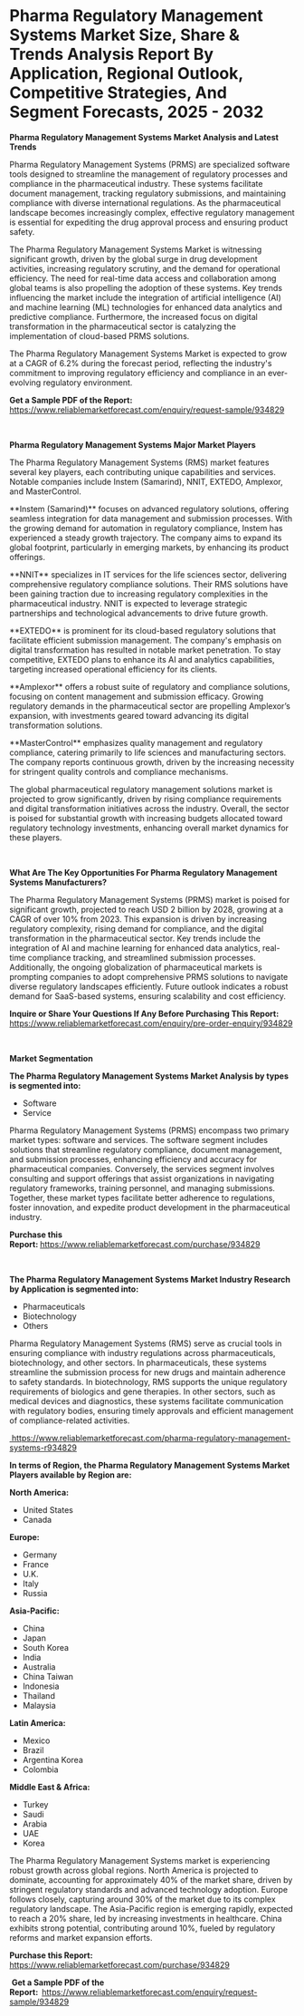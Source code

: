 <p><h1>Pharma Regulatory Management Systems Market Size, Share & Trends Analysis Report By Application, Regional Outlook, Competitive Strategies, And Segment Forecasts, 2025 - 2032</h1></p><p><strong>Pharma Regulatory Management Systems Market Analysis and Latest Trends</strong></p>
<p><p>Pharma Regulatory Management Systems (PRMS) are specialized software tools designed to streamline the management of regulatory processes and compliance in the pharmaceutical industry. These systems facilitate document management, tracking regulatory submissions, and maintaining compliance with diverse international regulations. As the pharmaceutical landscape becomes increasingly complex, effective regulatory management is essential for expediting the drug approval process and ensuring product safety.</p><p>The Pharma Regulatory Management Systems Market is witnessing significant growth, driven by the global surge in drug development activities, increasing regulatory scrutiny, and the demand for operational efficiency. The need for real-time data access and collaboration among global teams is also propelling the adoption of these systems. Key trends influencing the market include the integration of artificial intelligence (AI) and machine learning (ML) technologies for enhanced data analytics and predictive compliance. Furthermore, the increased focus on digital transformation in the pharmaceutical sector is catalyzing the implementation of cloud-based PRMS solutions.</p><p>The Pharma Regulatory Management Systems Market is expected to grow at a CAGR of 6.2% during the forecast period, reflecting the industry's commitment to improving regulatory efficiency and compliance in an ever-evolving regulatory environment.</p></p>
<p><strong>Get a Sample PDF of the Report:&nbsp;</strong> <a href="https://www.reliablemarketforecast.com/enquiry/request-sample/934829?utm_campaign=3191&utm_medium=2&utm_source=Github&utm_content=ia&utm_term=18042025&utm_id=pharma-regulatory-management-systems">https://www.reliablemarketforecast.com/enquiry/request-sample/934829</a></p>
<p>&nbsp;</p>
<p><strong>Pharma Regulatory Management Systems Major Market Players</strong></p>
<p><p>The Pharma Regulatory Management Systems (RMS) market features several key players, each contributing unique capabilities and services. Notable companies include Instem (Samarind), NNIT, EXTEDO, Amplexor, and MasterControl.</p><p>**Instem (Samarind)** focuses on advanced regulatory solutions, offering seamless integration for data management and submission processes. With the growing demand for automation in regulatory compliance, Instem has experienced a steady growth trajectory. The company aims to expand its global footprint, particularly in emerging markets, by enhancing its product offerings.</p><p>**NNIT** specializes in IT services for the life sciences sector, delivering comprehensive regulatory compliance solutions. Their RMS solutions have been gaining traction due to increasing regulatory complexities in the pharmaceutical industry. NNIT is expected to leverage strategic partnerships and technological advancements to drive future growth.</p><p>**EXTEDO** is prominent for its cloud-based regulatory solutions that facilitate efficient submission management. The company's emphasis on digital transformation has resulted in notable market penetration. To stay competitive, EXTEDO plans to enhance its AI and analytics capabilities, targeting increased operational efficiency for its clients.</p><p>**Amplexor** offers a robust suite of regulatory and compliance solutions, focusing on content management and submission efficacy. Growing regulatory demands in the pharmaceutical sector are propelling Amplexor’s expansion, with investments geared toward advancing its digital transformation solutions.</p><p>**MasterControl** emphasizes quality management and regulatory compliance, catering primarily to life sciences and manufacturing sectors. The company reports continuous growth, driven by the increasing necessity for stringent quality controls and compliance mechanisms. </p><p>The global pharmaceutical regulatory management solutions market is projected to grow significantly, driven by rising compliance requirements and digital transformation initiatives across the industry. Overall, the sector is poised for substantial growth with increasing budgets allocated toward regulatory technology investments, enhancing overall market dynamics for these players.</p></p>
<p>&nbsp;</p>
<p><strong>What Are The Key Opportunities For Pharma Regulatory Management Systems Manufacturers?</strong></p>
<p><p>The Pharma Regulatory Management Systems (PRMS) market is poised for significant growth, projected to reach USD 2 billion by 2028, growing at a CAGR of over 10% from 2023. This expansion is driven by increasing regulatory complexity, rising demand for compliance, and the digital transformation in the pharmaceutical sector. Key trends include the integration of AI and machine learning for enhanced data analytics, real-time compliance tracking, and streamlined submission processes. Additionally, the ongoing globalization of pharmaceutical markets is prompting companies to adopt comprehensive PRMS solutions to navigate diverse regulatory landscapes efficiently. Future outlook indicates a robust demand for SaaS-based systems, ensuring scalability and cost efficiency.</p></p>
<p><strong>Inquire or Share Your Questions If Any Before Purchasing This Report:</strong> <a href="https://www.reliablemarketforecast.com/enquiry/pre-order-enquiry/934829?utm_campaign=3191&utm_medium=2&utm_source=Github&utm_content=ia&utm_term=18042025&utm_id=pharma-regulatory-management-systems">https://www.reliablemarketforecast.com/enquiry/pre-order-enquiry/934829</a></p>
<p>&nbsp;</p>
<p><strong>Market Segmentation</strong></p>
<p><strong>The Pharma Regulatory Management Systems Market Analysis by types is segmented into:</strong></p>
<p><ul><li>Software</li><li>Service</li></ul></p>
<p><p>Pharma Regulatory Management Systems (PRMS) encompass two primary market types: software and services. The software segment includes solutions that streamline regulatory compliance, document management, and submission processes, enhancing efficiency and accuracy for pharmaceutical companies. Conversely, the services segment involves consulting and support offerings that assist organizations in navigating regulatory frameworks, training personnel, and managing submissions. Together, these market types facilitate better adherence to regulations, foster innovation, and expedite product development in the pharmaceutical industry.</p></p>
<p><strong>Purchase this Report:&nbsp;</strong><a href="https://www.reliablemarketforecast.com/purchase/934829?utm_campaign=3191&utm_medium=2&utm_source=Github&utm_content=ia&utm_term=18042025&utm_id=pharma-regulatory-management-systems">https://www.reliablemarketforecast.com/purchase/934829</a></p>
<p>&nbsp;</p>
<p><strong>The Pharma Regulatory Management Systems Market Industry Research by Application is segmented into:</strong></p>
<p><ul><li>Pharmaceuticals</li><li>Biotechnology</li><li>Others</li></ul></p>
<p><p>Pharma Regulatory Management Systems (RMS) serve as crucial tools in ensuring compliance with industry regulations across pharmaceuticals, biotechnology, and other sectors. In pharmaceuticals, these systems streamline the submission process for new drugs and maintain adherence to safety standards. In biotechnology, RMS supports the unique regulatory requirements of biologics and gene therapies. In other sectors, such as medical devices and diagnostics, these systems facilitate communication with regulatory bodies, ensuring timely approvals and efficient management of compliance-related activities.</p></p>
<p><a href="https://www.reliablemarketforecast.com/pharma-regulatory-management-systems-r934829?utm_campaign=3191&utm_medium=2&utm_source=Github&utm_content=ia&utm_term=18042025&utm_id=pharma-regulatory-management-systems">&nbsp;https://www.reliablemarketforecast.com/pharma-regulatory-management-systems-r934829</a></p>
<p><strong>In terms of Region, the Pharma Regulatory Management Systems Market Players available by Region are:</strong></p>
<p>
    <p> <strong> North America: </strong>
        <ul>
            <li>United States</li>
            <li>Canada</li>
        </ul>
        </p> 
    <p> <strong> Europe: </strong>
        <ul>
            <li>Germany</li>
            <li>France</li>
            <li>U.K.</li>
            <li>Italy</li>
            <li>Russia</li>
        </ul>
        </p> 
    <p> <strong> Asia-Pacific: </strong>
        <ul>
            <li>China</li>
            <li>Japan</li>
            <li>South Korea</li>
            <li>India</li>
            <li>Australia</li>
            <li>China Taiwan</li>
            <li>Indonesia</li>
            <li>Thailand</li>
            <li>Malaysia</li>
        </ul>
        </p> 
    <p> <strong> Latin America: </strong>
        <ul>
            <li>Mexico</li>
            <li>Brazil</li>
            <li>Argentina Korea</li>
            <li>Colombia</li>
        </ul>
        </p> 
    <p> <strong> Middle East & Africa: </strong>
        <ul>
            <li>Turkey</li>
            <li>Saudi</li>
            <li>Arabia</li>
            <li>UAE</li>
            <li>Korea</li>
        </ul>
    </p>
    </p>
<p><p>The Pharma Regulatory Management Systems market is experiencing robust growth across global regions. North America is projected to dominate, accounting for approximately 40% of the market share, driven by stringent regulatory standards and advanced technology adoption. Europe follows closely, capturing around 30% of the market due to its complex regulatory landscape. The Asia-Pacific region is emerging rapidly, expected to reach a 20% share, led by increasing investments in healthcare. China exhibits strong potential, contributing around 10%, fueled by regulatory reforms and market expansion efforts.</p></p>
<p><strong>Purchase this Report: </strong><a href="https://www.reliablemarketforecast.com/purchase/934829?utm_campaign=3191&utm_medium=2&utm_source=Github&utm_content=ia&utm_term=18042025&utm_id=pharma-regulatory-management-systems">https://www.reliablemarketforecast.com/purchase/934829</a></p>
<p>&nbsp;<strong>Get a Sample PDF of the Report:&nbsp;&nbsp;</strong><a href="https://www.reliablemarketforecast.com/enquiry/request-sample/934829?utm_campaign=3191&utm_medium=2&utm_source=Github&utm_content=ia&utm_term=18042025&utm_id=pharma-regulatory-management-systems">https://www.reliablemarketforecast.com/enquiry/request-sample/934829</a></p>
<p><strong></strong></p>
<p><p></p><p></p><p></p></p>